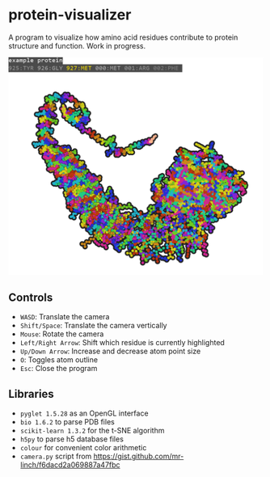 # protein-visualizer
A program to visualize how amino acid residues contribute to protein structure and function.
Work in progress.

![Protein rendered using this program](picture_demonstration.png)

## Controls
- `WASD`: Translate the camera
- `Shift/Space`: Translate the camera vertically
- `Mouse`: Rotate the camera
- `Left/Right Arrow`: Shift which residue is currently highlighted
- `Up/Down Arrow`: Increase and decrease atom point size
- `O`: Toggles atom outline
- `Esc`: Close the program

## Libraries
- `pyglet 1.5.28` as an OpenGL interface
- `bio 1.6.2` to parse PDB files
- `scikit-learn 1.3.2` for the t-SNE algorithm
- `h5py` to parse h5 database files
- `colour` for convenient color arithmetic
- `camera.py` script from https://gist.github.com/mr-linch/f6dacd2a069887a47fbc